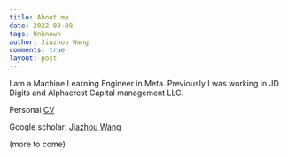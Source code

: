 ```yaml
---
title: About me
date: 2022-08-08
tags: Unknown
author: Jiazhou Wang
comments: true
layout: post
---
```


I am a Machine Learning Engineer in Meta. Previously I was working in JD Digits and Alphacrest Capital management LLC.

Personal [CV](guabao.github.io/archive/resume/Resume_jiazhou_wang_2022_08.pdf)

Google scholar: [Jiazhou Wang](https://scholar.google.com/citations?user=R98yPqkAAAAJ&hl=en&oi=ao)

(more to come)
